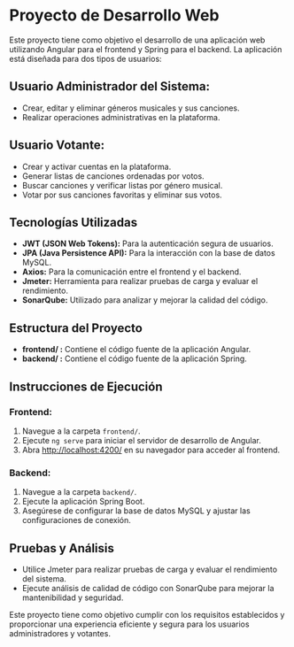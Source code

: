 
# Proyecto de Desarrollo Web

Este proyecto tiene como objetivo el desarrollo de una aplicación web utilizando Angular para el frontend y Spring para el backend. La aplicación está diseñada para dos tipos de usuarios:

## Usuario Administrador del Sistema:
- Crear, editar y eliminar géneros musicales y sus canciones.
- Realizar operaciones administrativas en la plataforma.

## Usuario Votante:
- Crear y activar cuentas en la plataforma.
- Generar listas de canciones ordenadas por votos.
- Buscar canciones y verificar listas por género musical.
- Votar por sus canciones favoritas y eliminar sus votos.

## Tecnologías Utilizadas
- **JWT (JSON Web Tokens):** Para la autenticación segura de usuarios.
- **JPA (Java Persistence API):** Para la interacción con la base de datos MySQL.
- **Axios:** Para la comunicación entre el frontend y el backend.
- **Jmeter:** Herramienta para realizar pruebas de carga y evaluar el rendimiento.
- **SonarQube:** Utilizado para analizar y mejorar la calidad del código.

## Estructura del Proyecto
- **frontend/ :** Contiene el código fuente de la aplicación Angular.
- **backend/ :** Contiene el código fuente de la aplicación Spring.

## Instrucciones de Ejecución

### Frontend:
1. Navegue a la carpeta `frontend/`.
2. Ejecute `ng serve` para iniciar el servidor de desarrollo de Angular.
3. Abra [http://localhost:4200/](http://localhost:4200/) en su navegador para acceder al frontend.

### Backend:
1. Navegue a la carpeta `backend/`.
2. Ejecute la aplicación Spring Boot.
3. Asegúrese de configurar la base de datos MySQL y ajustar las configuraciones de conexión.

## Pruebas y Análisis

- Utilice Jmeter para realizar pruebas de carga y evaluar el rendimiento del sistema.
- Ejecute análisis de calidad de código con SonarQube para mejorar la mantenibilidad y seguridad.

Este proyecto tiene como objetivo cumplir con los requisitos establecidos y proporcionar una experiencia eficiente y segura para los usuarios administradores y votantes.


